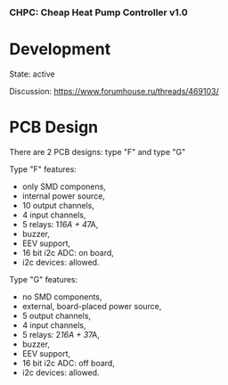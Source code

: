 ### CHPC: Cheap Heat Pump Controller v1.0

# Development

State: active

Discussion: https://www.forumhouse.ru/threads/469103/

# PCB Design

There are 2 PCB designs: type "F" and type "G"

Type "F" features:
- only SMD componens,
- internal power source,
- 10 output channels,
- 4 input channels,
- 5 relays: 1*16A + 4*7A,
- buzzer,
- EEV support,
- 16 bit i2c ADC: on board,
- i2c devices: allowed.

Type "G" features:
- no SMD components,
- external, board-placed power source,
- 5 output channels,
- 4 input channels,
- 5 relays: 2*16A + 3*7A,
- buzzer,
- EEV support,
- 16 bit i2c ADC: off board,
- i2c devices: allowed.

